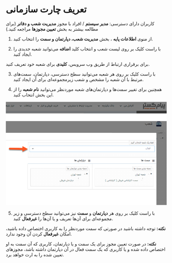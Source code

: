 # تعریف چارت سازمانی 

کاربران دارای دسترسی‌: **مدیر سیستم** / افراد با مجوز **مدیریت شعب و دفاتر** (برای مطالعه بیشتر به بخش **تعیین مجوزها** مراجعه کنید.)

1)   از منوی  **اطلاعات پایه** ، بخش **مدیریت شعب، دپارتمان و سمت‌** را انتخاب کنید.

2)   با راست کلیک بر روی لیست شعب و انتخاب کلید **اضافه** می‌توانید شعبه جدیدی را ایجاد کنید.

 برای برقراری ارتباط از طریق وب سرویس، **کلیدی** برای شعبه خود تعریف کنید.

3)   با راست کلیک بر روی هر شعبه می‌توانید سطح دسترسی، دپارتمان، سمت‌های مرتبط با آن شعبه را مشخص  و شعب زیرمجموعه‌ای برای آن ایجاد کنید.

4)   همچنین برای تغییر سمت‌ها و دپارتمان‌های شعبه موردنظر می‌توانید **نام شعبه** را از این بخش انتحاب کنید.

![](Department.png)

5)   با راست کلیک بر روی هر **دپارتمان** و **سمت** نیز می‌توانید سطح دسترسی و زیر مجموعه‌ای برای آن‌ها تعریف و یا آن‌ها را **غیرفعال** کنید.

**نکته:** توجه داشته باشید در صورتی که سمت موردنظر را به کاربری اختصاص داده باشید، امکان **غیرفعال** کردن آن وجود ندارد.

**نکته:** در صورت تعیین مجوز برای یک سمت و یا دپارتمان، کاربری که آن سمت به او اختصاص داده شده و یا کاربری  که یک سمت فعال در آن دپارتمان داشته باشد، مجوزهای تعیین شده را به ارث خواهد برد.

